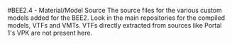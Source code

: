 #BEE2.4 - Material/Model Source
The source files for the various custom models added for the BEE2.
Look in the main repositories for the compiled models, VTFs and VMTs. VTFs directly extracted from sources like Portal 1's VPK are not present here.
